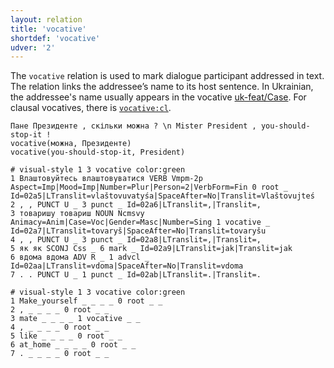 ```yaml
---
layout: relation
title: 'vocative'
shortdef: 'vocative'
udver: '2'
---
```


The `vocative` relation is used to mark dialogue participant addressed in text.
The relation links the addressee’s name to its host sentence.
In Ukrainian, the addressee's name usually appears in the vocative [uk-feat/Case](). For clausal vocatives, there is [`vocative:cl`](vocative-cl.html).

~~~ sdparse
Пане Президенте , скільки можна ? \n Mister President , you-should-stop-it !
vocative(можна, Президенте)
vocative(you-should-stop-it, President)
~~~

~~~ conllu
# visual-style 1 3 vocative color:green
1 Влаштовуйтесь влаштовуватися VERB Vmpm-2p Aspect=Imp|Mood=Imp|Number=Plur|Person=2|VerbForm=Fin 0 root _ Id=02a5|LTranslit=vlaštovuvatyśа|SpaceAfter=No|Translit=Vlaštovujteś
2 , , PUNCT U _ 3 punct _ Id=02a6|LTranslit=,|Translit=,
3 товаришу товариш NOUN Ncmsvy Animacy=Anim|Case=Voc|Gender=Masc|Number=Sing 1 vocative _ Id=02a7|LTranslit=tovaryš|SpaceAfter=No|Translit=tovaryšu
4 , , PUNCT U _ 3 punct _ Id=02a8|LTranslit=,|Translit=,
5 як як SCONJ Css _ 6 mark _ Id=02a9|LTranslit=jak|Translit=jak
6 вдома вдома ADV R _ 1 advcl _ Id=02aa|LTranslit=vdoma|SpaceAfter=No|Translit=vdoma
7 . . PUNCT U _ 1 punct _ Id=02ab|LTranslit=.|Translit=.

# visual-style 1 3 vocative color:green
1 Make_yourself _ _ _ _ 0 root _ _
2 , _ _ _ _ 0 root _ _
3 mate _ _ _ _ 1 vocative _ _
4 , _ _ _ _ 0 root _ _
5 like _ _ _ _ 0 root _ _
6 at_home _ _ _ _ 0 root _ _
7 . _ _ _ _ 0 root _ _
~~~
<!-- Interlanguage links updated Po lis 14 15:35:45 CET 2022 -->
